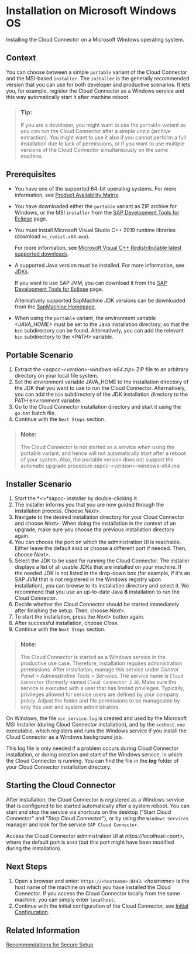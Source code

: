 <!-- loio204aaad4270245f3baa0c57c8ab1dd60 -->

# Installation on Microsoft Windows OS

Installing the Cloud Connector on a Microsoft Windows operating system.



<a name="loio204aaad4270245f3baa0c57c8ab1dd60__section_ivf_xb4_ggb"/>

## Context

You can choose between a simple `portable` variant of the Cloud Connector and the MSI-based `installer`. The `installer` is the generally recommended version that you can use for both developer and productive scenarios. It lets you, for example, register the Cloud Connector as a Windows service and this way automatically start it after machine reboot.

> ### Tip:  
> If you are a developer, you might want to use the `portable` variant as you can run the Cloud Connector after a simple unzip \(archive extraction\). You might want to use it also if you cannot perform a full installation due to lack of permissions, or if you want to use multiple versions of the Cloud Connector simultaneously on the same machine.



<a name="loio204aaad4270245f3baa0c57c8ab1dd60__section_lg3_xb4_ggb"/>

## Prerequisites

-   You have one of the supported 64-bit operating systems. For more information, see [Product Availability Matrix](prerequisites-e23f776.md#loioe23f776e4d594fdbaeeb1196d47bbcc0__matrix).
-   You have downloaded either the `portable` variant as ZIP archive for Windows, or the MSI `installer` from the [SAP Development Tools for Eclipse](https://tools.hana.ondemand.com/#cloud) page.
-   You must install Microsoft Visual Studio C++ 2019 runtime libraries \(download `vc_redist.x64.exe`\).

    For more information, see [Microsoft Visual C++ Redistributable latest supported downloads](https://learn.microsoft.com/en-us/cpp/windows/latest-supported-vc-redist?view=msvc-170).

-   A supported Java version must be installed. For more information, see [JDKs](prerequisites-e23f776.md#loioe23f776e4d594fdbaeeb1196d47bbcc0__jdk).

    If you want to use SAP JVM, you can download it from the [SAP Development Tools for Eclipse](https://tools.hana.ondemand.com/#cloud) page.

    Alternatively supported SapMachine JDK versions can be downloaded from the [SapMachine Homepage](https://sap.github.io/SapMachine/).

-   When using the `portable` variant, the environment variable *<JAVA\_HOME\>* must be set to the Java installation directory, so that the `bin` subdirectory can be found. Alternatively, you can add the relevant `bin` subdirectory to the *<PATH\>* variable.



## Portable Scenario

1.  Extract the *<sapcc-<version\>-windows-x64.zip\>* ZIP file to an arbitrary directory on your local file system.
2.  Set the environment variable JAVA\_HOME to the installation directory of the JDK that you want to use to run the Cloud Connector. Alternatively, you can add the `bin` subdirectory of the JDK installation directory to the PATH﻿ environment variable.
3.  Go to the Cloud Connector installation directory and start it using the `go.bat` batch file.
4.  Continue with the `Next Steps` section.

> ### Note:  
> The Cloud Connector is not started as a service when using the portable variant, and hence will not automatically start after a reboot of your system. Also, the portable version does not support the automatic upgrade procedure.sapcc-<version\>-windows-x64.msi



## Installer Scenario

1.  Start the *<\>*sapcc- installer by double-clicking it.
2.  The installer informs you that you are now guided through the installation process. Choose *Next\>*.
3.  Navigate to the desired installation directory for your Cloud Connector and choose *Next\>*. When doing the installation in the context of an upgrade, make sure you choose the previous installation directory again.
4.  You can choose the port on which the administration UI is reachable. Either leave the default `8443` or choose a different port if needed. Then, choose *Next\>*.
5.  Select the JDK to be used for running the Cloud Connector. The installer displays a list of all usable JDKs that are installed on your machine. If the needed JDK is not listed in the drop-down box \(for example, if it's an SAP JVM that is not registered in the Windows registry upon installation\), you can browse to its installation directory and select it. We recommend that you use an up-to-date Java **8** installation to run the Cloud Connector.
6.  Decide whether the Cloud Connector should be started immediately after finishing the setup. Then, choose *Next\>*.
7.  To start the installation, press the *Next\>* button again.
8.  After successful installation, choose *Close*.
9.  Continue with the `Next Steps` section.

> ### Note:  
> The Cloud Connector is started as a Windows service in the productive use case. Therefore, installation requires administration permissions. After installation, manage this service under *Control Panel* \> *Administrative Tools* \> *Services*. The service name is `Cloud Connector` \(formerly named `Cloud Connector 2.0`\). Make sure the service is executed with a user that has limited privileges. Typically, privileges allowed for service users are defined by your company policy. Adjust the folder and file permissions to be manageable by only this user and system administrators.

On Windows, the file `scc_service.log` is created and used by the Microsoft MSI installer \(during Cloud Connector installation\), and by the `scchost.exe` executable, which registers and runs the Windows service if you install the Cloud Connector as a Windows background job.

This log file is only needed if a problem occurs during Cloud Connector installation, or during creation and start of the Windows service, in which the Cloud Connector is running. You can find the file in the ***log*** folder of your Cloud Connector installation directory.



<a name="loio204aaad4270245f3baa0c57c8ab1dd60__section_e5n_tpj_rfb"/>

## Starting the Cloud Connector

After installation, the Cloud Connector is registered as a Windows service that is configured to be started automatically after a system reboot. You can start and stop the service via shortcuts on the desktop \("Start Cloud Connector" and "Stop Cloud Connector"\), or by using the `Windows Services` manager and look for the service `SAP Cloud Connector`.

Access the Cloud Connector administration UI at *https://localhost:<port\>*, where the default port is `8443` \(but this port might have been modified during the installation\).



## Next Steps

1.  Open a browser and enter: `https://<hostname>:8443`. *<hostname\>* is the host name of the machine on which you have installed the Cloud Connector. If you access the Cloud Connector locally from the same machine, you can simply enter `localhost`.
2.  Continue with the initial configuration of the Cloud Connector, see [Initial Configuration](initial-configuration-db9170a.md).



## Related Information

[Recommendations for Secure Setup](recommendations-for-secure-setup-e7ea82a.md)

